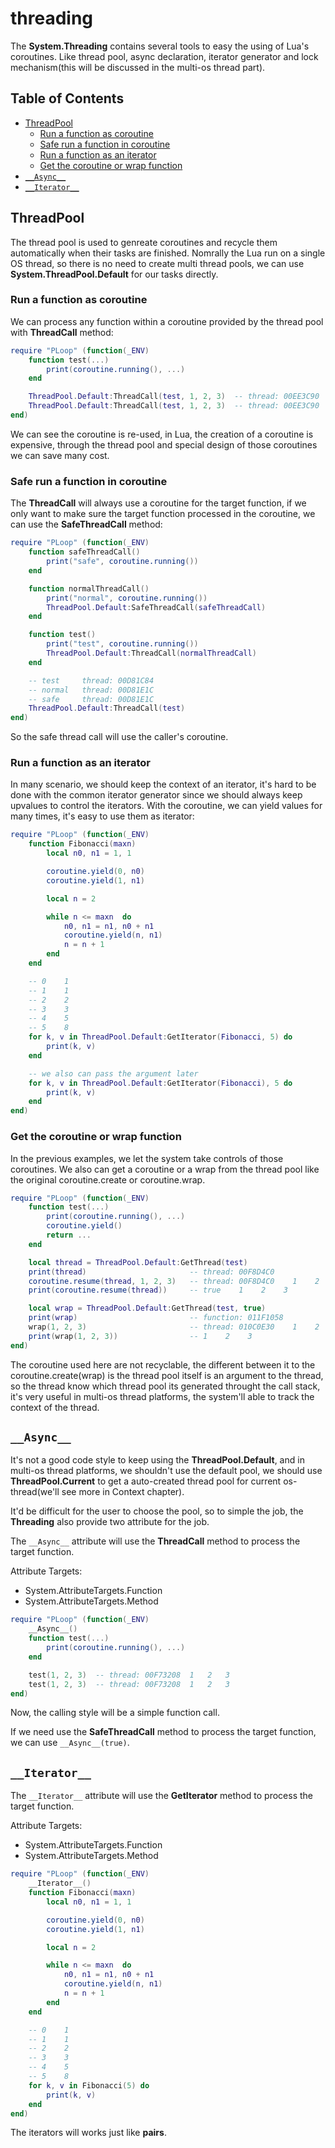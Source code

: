 # threading

The **System.Threading** contains several tools to easy the using of Lua's coroutines. Like thread pool, async declaration, iterator generator and lock mechanism(this will be discussed in the multi-os thread part).

## Table of Contents
* [ThreadPool](#threadpool)
	* [Run a function as coroutine](#run-a-function-as-coroutine)
	* [Safe run a function in coroutine](#safe-run-a-function-in-coroutine)
	* [Run a function as an iterator](#run-a-function-as-an-iterator)
	* [Get the coroutine or wrap function](#get-the-coroutine-or-wrap-function)
* [`__Async__`](#`__async__`)
* [`__Iterator__`](#`__iterator__`)


## ThreadPool

The thread pool is used to genreate coroutines and recycle them automatically when their tasks are finished. Nomrally the Lua run on a single OS thread, so there is no need to create multi thread pools, we can use **System.ThreadPool.Default** for our tasks directly.

### Run a function as coroutine

We can process any function within a coroutine provided by the thread pool with **ThreadCall** method:

```lua
require "PLoop" (function(_ENV)
	function test(...)
		print(coroutine.running(), ...)
	end

	ThreadPool.Default:ThreadCall(test, 1, 2, 3)  -- thread: 00EE3C90	1	2	3
	ThreadPool.Default:ThreadCall(test, 1, 2, 3)  -- thread: 00EE3C90	1	2	3
end)
```

We can see the coroutine is re-used, in Lua, the creation of a coroutine is expensive, through the thread pool and special design of those coroutines we can save many cost.


### Safe run a function in coroutine

The **ThreadCall** will always use a coroutine for the target function, if we only want to make sure the target function processed in the coroutine, we can use the **SafeThreadCall** method:

```lua
require "PLoop" (function(_ENV)
	function safeThreadCall()
		print("safe", coroutine.running())
	end

	function normalThreadCall()
		print("normal", coroutine.running())
		ThreadPool.Default:SafeThreadCall(safeThreadCall)
	end

	function test()
		print("test", coroutine.running())
		ThreadPool.Default:ThreadCall(normalThreadCall)
	end

	-- test     thread: 00D81C84
	-- normal   thread: 00D81E1C
	-- safe     thread: 00D81E1C
	ThreadPool.Default:ThreadCall(test)
end)
```

So the safe thread call will use the caller's coroutine.


### Run a function as an iterator

In many scenario, we should keep the context of an iterator, it's hard to be done with the common iterator generator since we should always keep upvalues to control the iterators. With the coroutine, we can yield values for many times, it's easy to use them as iterator:

```lua
require "PLoop" (function(_ENV)
	function Fibonacci(maxn)
		local n0, n1 = 1, 1

		coroutine.yield(0, n0)
		coroutine.yield(1, n1)

		local n = 2

		while n <= maxn  do
			n0, n1 = n1, n0 + n1
			coroutine.yield(n, n1)
			n = n + 1
		end
	end

	-- 0    1
	-- 1    1
	-- 2    2
	-- 3    3
	-- 4    5
	-- 5    8
	for k, v in ThreadPool.Default:GetIterator(Fibonacci, 5) do
		print(k, v)
	end

	-- we also can pass the argument later
	for k, v in ThreadPool.Default:GetIterator(Fibonacci), 5 do
		print(k, v)
	end
end)
```


### Get the coroutine or wrap function

In the previous examples, we let the system take controls of those coroutines. We also can get a coroutine or a wrap from the thread pool like the original coroutine.create or coroutine.wrap.

```lua
require "PLoop" (function(_ENV)
	function test(...)
		print(coroutine.running(), ...)
		coroutine.yield()
		return ...
	end

	local thread = ThreadPool.Default:GetThread(test)
	print(thread)                       -- thread: 00F8D4C0
	coroutine.resume(thread, 1, 2, 3)   -- thread: 00F8D4C0    1    2    3
	print(coroutine.resume(thread))     -- true    1    2    3

	local wrap = ThreadPool.Default:GetThread(test, true)
	print(wrap)                         -- function: 011F1058
	wrap(1, 2, 3)                       -- thread: 010C0E30    1    2    3
	print(wrap(1, 2, 3))                -- 1    2    3
end)
```

The coroutine used here are not recyclable, the different between it to the coroutine.create(wrap) is the thread pool itself is an argument to the thread, so the thread know which thread pool its generated throught the call stack, it's very useful in multi-os thread platforms, the system'll able to track the context of the thread.


## `__Async__`

It's not a good code style to keep using the **ThreadPool.Default**, and in multi-os thread platforms, we shouldn't use the default pool, we should use **ThreadPool.Current** to get a auto-created thread pool for current os-thread(we'll see more in Context chapter).

It'd be difficult for the user to choose the pool, so to simple the job, the **Threading** also provide two attribute for the job.

The `__Async__` attribute will use the **ThreadCall** method to process the target function.

Attribute Targets:
* System.AttributeTargets.Function
* System.AttributeTargets.Method

```lua
require "PLoop" (function(_ENV)
	__Async__()
	function test(...)
		print(coroutine.running(), ...)
	end

	test(1, 2, 3)  -- thread: 00F73208	1	2	3
	test(1, 2, 3)  -- thread: 00F73208	1	2	3
end)
```

Now, the calling style will be a simple function call.

If we need use the **SafeThreadCall** method to process the target function, we can use `__Async__(true)`.


## `__Iterator__`

The `__Iterator__` attribute will use the **GetIterator** method to process the target function.

Attribute Targets:
* System.AttributeTargets.Function
* System.AttributeTargets.Method

```lua
require "PLoop" (function(_ENV)
	__Iterator__()
	function Fibonacci(maxn)
		local n0, n1 = 1, 1

		coroutine.yield(0, n0)
		coroutine.yield(1, n1)

		local n = 2

		while n <= maxn  do
			n0, n1 = n1, n0 + n1
			coroutine.yield(n, n1)
			n = n + 1
		end
	end

	-- 0    1
	-- 1    1
	-- 2    2
	-- 3    3
	-- 4    5
	-- 5    8
	for k, v in Fibonacci(5) do
		print(k, v)
	end
end)
```

The iterators will works just like **pairs**.